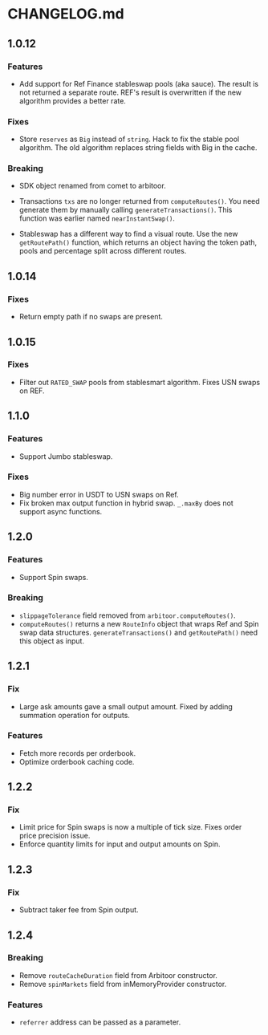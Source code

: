 # CHANGELOG.md

## 1.0.12

### Features

- Add support for Ref Finance stableswap pools (aka sauce). The result is not returned a separate route. REF's result is overwritten if the new algorithm provides a better rate.


### Fixes

- Store `reserves` as `Big` instead of `string`. Hack to fix the stable pool algorithm.  The old algorithm replaces string fields with Big in the cache.

### Breaking

- SDK object renamed from comet to arbitoor.

- Transactions `txs` are no longer returned from `computeRoutes()`. You need generate them by manually calling `generateTransactions()`. This function was earlier named `nearInstantSwap()`.

- Stableswap has a different way to find a visual route. Use the new `getRoutePath()` function, which returns an object having the token path, pools and percentage split across different routes.

## 1.0.14

### Fixes

- Return empty path if no swaps are present.

## 1.0.15

### Fixes

- Filter out `RATED_SWAP` pools from stablesmart algorithm. Fixes USN swaps on REF.

## 1.1.0

### Features

- Support Jumbo stableswap.

### Fixes

- Big number error in USDT to USN swaps on Ref.
- Fix broken max output function in hybrid swap. `_.maxBy` does not support async functions.

## 1.2.0

### Features

- Support Spin swaps.

### Breaking

- `slippageTolerance` field removed from `arbitoor.computeRoutes()`.
- `computeRoutes()` returns a new `RouteInfo` object that wraps Ref and Spin swap data structures. `generateTransactions()` and `getRoutePath()` need this object as input.

## 1.2.1

### Fix

- Large ask amounts gave a small output amount. Fixed by adding summation operation for outputs.

### Features

- Fetch more records per orderbook.
- Optimize orderbook caching code.

## 1.2.2

### Fix

- Limit price for Spin swaps is now a multiple of tick size. Fixes order price precision issue.
- Enforce quantity limits for input and output amounts on Spin.

## 1.2.3

### Fix

- Subtract taker fee from Spin output.

## 1.2.4

### Breaking

- Remove `routeCacheDuration` field from Arbitoor constructor.
- Remove `spinMarkets` field from inMemoryProvider constructor.

### Features

- `referrer` address can be passed as a parameter.
